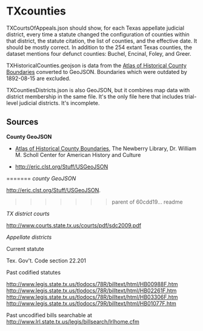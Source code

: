 TXcounties
==========

TXCourtsOfAppeals.json should show, for each Texas appellate judicial district, every time a statute changed the configuration of counties within that district, the statute citation, the list of counties, and the effective date. It should be mostly correct. In addition to the 254 extant Texas counties, the dataset mentions four defunct counties: Buchel, Encinal, Foley, and Greer.

TXHistoricalCounties.geojson is data from the [Atlas of Historical County Boundaries](http://publications.newberry.org/ahcbp/downloads/states.html) converted to GeoJSON. Boundaries which were outdated by 1892-08-15 are excluded.

TXCountiesDistricts.json is also GeoJSON, but it combines map data with district membership in the same file. It's the only file here that includes trial-level judicial districts. It's incomplete.


Sources
-----------

**County GeoJSON**

* [Atlas of Historical County Boundaries](http://publications.newberry.org/ahcbp/downloads/states.html), The Newberry Library, Dr. William M. Scholl Center for American History and Culture

* http://eric.clst.org/Stuff/USGeoJSON

=======
*county GeoJSON*

http://eric.clst.org/Stuff/USGeoJSON.
>>>>>>> parent of 60cdd19... readme

*TX district courts*

http://www.courts.state.tx.us/courts/pdf/sdc2009.pdf

*Appellate districts*

Current statute

Tex. Gov't. Code section 22.201  

Past codified statutes

http://www.legis.state.tx.us/tlodocs/78R/billtext/html/HB00988F.htm
http://www.legis.state.tx.us/tlodocs/78R/billtext/html/HB02261F.htm
http://www.legis.state.tx.us/tlodocs/78R/billtext/html/HB03306F.htm
http://www.legis.state.tx.us/tlodocs/79R/billtext/html/HB01077F.htm

Past uncodified bills searchable at http://www.lrl.state.tx.us/legis/billsearch/lrlhome.cfm
